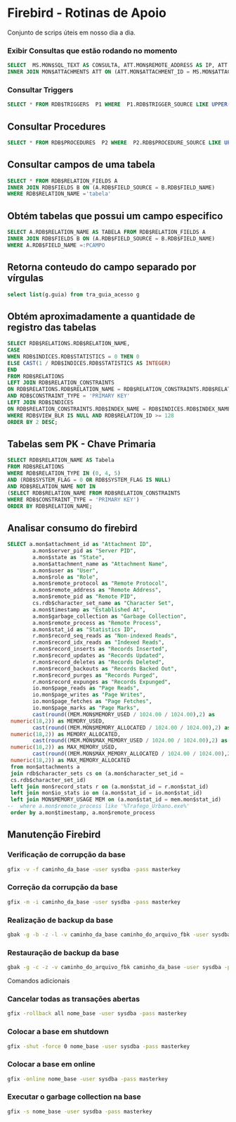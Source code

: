 # Firebird - Rotinas de Apoio
Conjunto de scrips úteis em nosso dia a dia.
### Exibir Consultas que estão rodando no momento
```sql
SELECT  MS.MON$SQL_TEXT AS CONSULTA, ATT.MON$REMOTE_ADDRESS AS IP, ATT.MON$REMOTE_PROTOCOL AS PROTOCOLO, ATT.MON$REMOTE_PROCESS AS PROCESSO FROM MON$STATEMENTS MS
INNER JOIN MON$ATTACHMENTS ATT ON (ATT.MON$ATTACHMENT_ID = MS.MON$ATTACHMENT_ID)
```

### Consultar Triggers
```sql
SELECT * FROM RDB$TRIGGERS  P1 WHERE  P1.RDB$TRIGGER_SOURCE LIKE UPPER('%tcb_escala_exportada%')
```
## Consultar Procedures
```sql
SELECT * FROM RDB$PROCEDURES  P2 WHERE  P2.RDB$PROCEDURE_SOURCE LIKE UPPER('%tcb_escala_exportada%')
```

## Consultar campos de uma tabela
```sql
SELECT * FROM RDB$RELATION_FIELDS A
INNER JOIN RDB$FIELDS B ON (A.RDB$FIELD_SOURCE = B.RDB$FIELD_NAME)
WHERE RDB$RELATION_NAME ='tabela'
```

## Obtém tabelas que possui um campo especifico
```sql
SELECT A.RDB$RELATION_NAME AS TABELA FROM RDB$RELATION_FIELDS A
INNER JOIN RDB$FIELDS B ON (A.RDB$FIELD_SOURCE = B.RDB$FIELD_NAME)
WHERE A.RDB$FIELD_NAME =:PCAMPO
```
## Retorna conteudo do campo separado por vírgulas
```sql
select list(g.guia) from tra_guia_acesso g
```
## Obtém aproximadamente a quantidade de registro das tabelas
```sql
SELECT RDB$RELATIONS.RDB$RELATION_NAME,
CASE
WHEN RDB$INDICES.RDB$STATISTICS = 0 THEN 0
ELSE CAST(1 / RDB$INDICES.RDB$STATISTICS AS INTEGER)
END
FROM RDB$RELATIONS
LEFT JOIN RDB$RELATION_CONSTRAINTS
ON RDB$RELATIONS.RDB$RELATION_NAME = RDB$RELATION_CONSTRAINTS.RDB$RELATION_NAME
AND RDB$CONSTRAINT_TYPE = 'PRIMARY KEY'
LEFT JOIN RDB$INDICES
ON RDB$RELATION_CONSTRAINTS.RDB$INDEX_NAME = RDB$INDICES.RDB$INDEX_NAME
WHERE RDB$VIEW_BLR IS NULL AND RDB$RELATION_ID >= 128
ORDER BY 2 DESC;
```

## Tabelas sem PK - Chave Primaria
```sql
SELECT RDB$RELATION_NAME AS Tabela
FROM RDB$RELATIONS
WHERE RDB$RELATION_TYPE IN (0, 4, 5)
AND (RDB$SYSTEM_FLAG = 0 OR RDB$SYSTEM_FLAG IS NULL)
AND RDB$RELATION_NAME NOT IN
(SELECT RDB$RELATION_NAME FROM RDB$RELATION_CONSTRAINTS
WHERE RDB$CONSTRAINT_TYPE = 'PRIMARY KEY')
ORDER BY RDB$RELATION_NAME;

```

## Analisar consumo do firebird
```sql
SELECT a.mon$attachment_id as "Attachment ID",
        a.mon$server_pid as "Server PID",
        a.mon$state as "State",
        a.mon$attachment_name as "Attachment Name",
        a.mon$user as "User",
        a.mon$role as "Role",
        a.mon$remote_protocol as "Remote Protocol",
        a.mon$remote_address as "Remote Address",
        a.mon$remote_pid as "Remote PID",
        cs.rdb$character_set_name as "Character Set",
        a.mon$timestamp as "Established At",
        a.mon$garbage_collection as "Garbage Collection",
        a.mon$remote_process as "Remote Process",
        a.mon$stat_id as "Statistics ID",
        r.mon$record_seq_reads as "Non-indexed Reads",
        r.mon$record_idx_reads as "Indexed Reads",
        r.mon$record_inserts as "Records Inserted",
        r.mon$record_updates as "Records Updated",
        r.mon$record_deletes as "Records Deleted",
        r.mon$record_backouts as "Records Backed Out",
        r.mon$record_purges as "Records Purged",
        r.mon$record_expunges as "Records Expunged",
        io.mon$page_reads as "Page Reads",
        io.mon$page_writes as "Page Writes",
        io.mon$page_fetches as "Page Fetches",
        io.mon$page_marks as "Page Marks",
        cast(round((MEM.MON$MEMORY_USED / 1024.00 / 1024.00),2) as
 numeric(18,2)) as MEMORY_USED,
        cast(round((MEM.MON$MEMORY_ALLOCATED / 1024.00 / 1024.00),2) as
 numeric(18,2)) as MEMORY_ALLOCATED,
        cast(round((MEM.MON$MAX_MEMORY_USED / 1024.00 / 1024.00),2) as
 numeric(18,2)) as MAX_MEMORY_USED,
        cast(round((MEM.MON$MAX_MEMORY_ALLOCATED / 1024.00 / 1024.00),2) as
 numeric(18,2)) as MAX_MEMORY_ALLOCATED
 from mon$attachments a
 join rdb$character_sets cs on (a.mon$character_set_id =
 cs.rdb$character_set_id)
 left join mon$record_stats r on (a.mon$stat_id = r.mon$stat_id)
 left join mon$io_stats io on (a.mon$stat_id = io.mon$stat_id)
 left join MON$MEMORY_USAGE MEM on (a.mon$stat_id = mem.mon$stat_id)
--  where a.mon$remote_process like '%Trafego_Urbano.exe%'
 order by a.mon$timestamp, a.mon$remote_process
```

## Manutenção Firebird
### Verificação de corrupção da base
```sh
gfix -v -f caminho_da_base -user sysdba -pass masterkey
```
### Correção da corrupção da base
```sh
gfix -m -i caminho_da_base -user sysdba -pass masterkey
```
### Realização de backup da base
```sh
gbak -g -b -z -l -v caminho_da_base caminho_do_arquivo_fbk -user sysdba -pass masterkey
```
### Restauração de backup da base
```sh
gbak -g -c -z -v caminho_do_arquivo_fbk caminho_da_base -user sysdba -pass masterkey
```
Comandos adicionais
### Cancelar todas as transações abertas
```sh
gfix -rollback all nome_base -user sysdba -pass masterkey
```
### Colocar a base em shutdown
```sh
gfix -shut -force 0 nome_base -user sysdba -pass masterkey
```
### Colocar a base em online
```sh
gfix -online nome_base -user sysdba -pass masterkey
```
### Executar o garbage collection na base
```sh
gfix -s nome_base -user sysdba -pass masterkey
```
